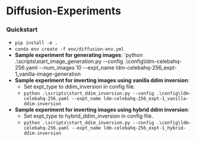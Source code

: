 # Diffusion-Experiments

### Quickstart
- `pip install -e .`
- `conda env create -f env/diffusion-env.yml`
- **Sample experiment for generating images**: `python .\scripts\start_image_generation.py --config .\config\ldm-celebahq-256.yaml --num_images 10 --expt_name ldm-celebahq-256_expt-1_vanilla-image-generation
- **Sample experiment for inverting images using vanilla ddim inversion**:
  -  Set expt_type to ddim_inversion in config file.
  - `python .\scripts\start_ddim_inversion.py --config .\config\ldm-celebahq-256.yaml --expt_name ldm-celebahq-256_expt-1_vanilla-ddim-inversion`
- **Sample experiment for inverting images using hybrid ddim inversion**:
  -  Set expt_type to hybrid_ddim_inversion in config file.
  - `python .\scripts\start_ddim_inversion.py --config .\config\ldm-celebahq-256.yaml --expt_name ldm-celebahq-256_expt-1_hybrid-ddim-inversion`
